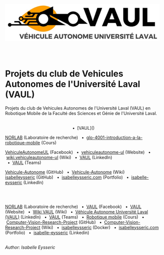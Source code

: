 <p align="center">
  <img src="https://github.com/isabelleysseric/Vehicule-Autonome/blob/main/logo_vaul.png" />
</p>
<br/>
<br/>


# Projets du club de Vehicules Autonomes de l'Université Laval (VAUL) 
Projets du club de Vehicules Autonomes de l'Université Laval (VAUL) en Robotique Mobile de la Faculté des Sciences et Génie de l'Université Laval.
<br/>
<br/>


<p align='center'>
&nbsp; • &nbsp;[VAUL]() 

  <a href="https://norlab.ulaval.ca/">NORLAB</a> (Laboratoire de recherche)
  &nbsp; • &nbsp;<a href="https://www.ulaval.ca/etudes/cours/glo-4001-introduction-a-la-robotique-mobile">glo-4001-introduction-a-la-robotique-mobile</a> (Cours) <br/>
  
  <a href="https://www.facebook.com/VehiculeAutonomeUL/">VehiculeAutonomeUL</a> (Facebook)
  &nbsp; • &nbsp;<a href="https://vehiculeautonome-ul.com/">vehiculeautonome-ul</a> (Website)
  &nbsp; • &nbsp;<a href="http://wiki.vehiculeautonome-ul.ca/">wiki.vehiculeautonome-ul</a> (Wiki)
  &nbsp; • &nbsp;<a href="https://ca.linkedin.com/company/vaul">VAUL</a> (LinkedIn) <br/>
  &nbsp; • &nbsp;<a href="https://teams.microsoft.com/l/channel/19%3a67c70bbfde604e6a834aff1fad56ec09%40thread.tacv2/G%25C3%25A9n%25C3%25A9ral?groupId=f91a2ad6-a5ef-4e18-9b12-c1f6e06c60fb&tenantId=56778bd5-6a3f-4bd3-a265-93163e4d5bfe">VAUL</a> (Teams) <br/>

  <a href="https://github.com/isabelleysseric/Birdcall-identification">Vehicule-Autonome</a> (GitHub)
  &nbsp; • &nbsp;<a href="https://github.com/isabelleysseric/Birdcall-identification/wiki">Vehicule-Autonome</a> (Wiki)<br/>
  <a href="https://github.com/isabelleysseric">isabelleysseric</a> (GitHub)
  &nbsp; • &nbsp;<a href="https://isabelleysseric.com/">isabelleysseric.com</a> (Portfolio)
  &nbsp; • &nbsp;<a href="https://www.linkedin.com/in/isabelle-eysseric/">isabelle-eysseric</a> (LinkedIn) <br/>
</p>
<br/>
<br/>



[NORLAB](https://norlab.ulaval.ca/) (Laboratoire de recherche)
&nbsp; • &nbsp;[VAUL](https://www.facebook.com/VehiculeAutonomeUL/) (Facebook)
&nbsp; • &nbsp;[VAUL](https://vehiculeautonome-ul.com/) (Website)
&nbsp; • &nbsp;[Wiki VAUL](http://wiki.vehiculeautonome-ul.ca/) (Wiki)
&nbsp; • &nbsp;[Véhicule Autonome Université Laval (VAUL)](https://ca.linkedin.com/company/vaul) (LinkedIn)
&nbsp; • &nbsp;[VAUL](https://teams.microsoft.com/l/channel/19%3a67c70bbfde604e6a834aff1fad56ec09%40thread.tacv2/G%25C3%25A9n%25C3%25A9ral?groupId=f91a2ad6-a5ef-4e18-9b12-c1f6e06c60fb&tenantId=56778bd5-6a3f-4bd3-a265-93163e4d5bfe) (Teams)
&nbsp; • &nbsp;[Robotique mobile](https://www.ulaval.ca/etudes/cours/glo-4001-introduction-a-la-robotique-mobile) (Cours)
&nbsp; • &nbsp;[Computer-Vision-Research-Project](https://github.com/isabelleysseric/Vehicule-Autonome) (GitHub)
&nbsp; • &nbsp;[Computer-Vision-Research-Project](https://github.com/isabelleysseric/Vehicule-Autonome/wiki) (Wiki)
&nbsp; • &nbsp;[isabelleysseric](https://hub.docker.com/u/isabelleysseric) (Docker)
&nbsp; • &nbsp;[isabelleysseric.com](https://isabelleysseric.com) (Portfolio)
&nbsp; • &nbsp;[isabelle-eysseric](https://www.linkedin.com/in/isabelle-eysseric/) (Linkedin)
<br/>
<br/>


*Author: Isabelle Eysseric*
<br/>
<br/>
